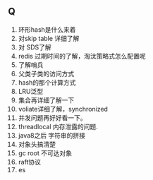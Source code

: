 
## Q
1. 环形hash是什么来着
2. 对skip table 详细了解
3. 对 SDS了解
4. redis 过期时间的了解，淘汰策略式怎么配置呢
5. 了解哨兵
6. 父类子类的访问方式
7. hash的那个计算方式
8. LRU泛型
9. 集合再详细了解一下
10. voliate详细了解，synchronized
11. 并发问题再好好看一下。
12. threadlocal 内存泄露的问题.
13. java8之后 字符串的拼接
14. 对象头搞清楚
15. gc root 不可达对象
16. raft协议
17. es
